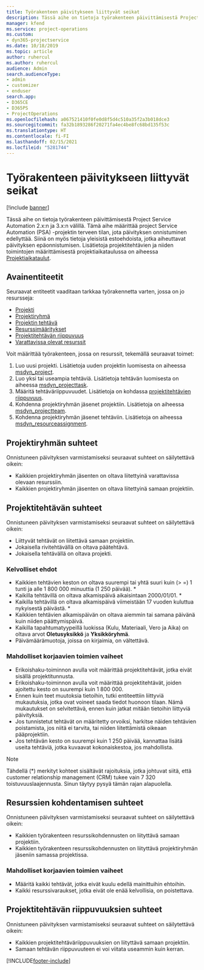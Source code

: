```yaml
---
title: Työrakenteen päivitykseen liittyvät seikat
description: Tässä aihe on tietoja työrakenteen päivittämisestä Project Service Automation 2.x:n ja 3.x:n välillä.
manager: kfend
ms.service: project-operations
ms.custom:
- dyn365-projectservice
ms.date: 10/18/2019
ms.topic: article
author: ruhercul
ms.author: ruhercul
audience: Admin
search.audienceType:
- admin
- customizer
- enduser
search.app:
- D365CE
- D365PS
- ProjectOperations
ms.openlocfilehash: a067521410f0fe0d8f5d4c510a35f2a3b018dce3
ms.sourcegitcommit: fa32b1893286f20271fa4ec4be8fc68bd135f53c
ms.translationtype: HT
ms.contentlocale: fi-FI
ms.lasthandoff: 02/15/2021
ms.locfileid: "5281744"
---
```

# <a name="upgrade-considerations-for-the-work-breakdown-structure"></a>Työrakenteen päivitykseen liittyvät seikat

[!include [banner](../includes/psa-now-project-operations.md)]

Tässä aihe on tietoja työrakenteen päivittämisestä Project Service Automation 2.x:n ja 3.x:n välillä. Tämä aihe määrittää project Service Automation (PSA) -projektin terveen tilan, jota päivityksen onnistuminen edellyttää. Siinä on myös tietoja yleisistä estoehdoista, jotka aiheuttavat päivityksen epäonnistumisen. Lisätietoja projektitehtävien ja niiden toimintojen määrittämisestä projektiaikataulussa on aiheessa [Projektiaikataulut](project-creating.md).

## <a name="key-entities"></a>Avainentiteetit
Seuraavat entiteetit vaaditaan tarkkaa työrakennetta varten, jossa on jo resursseja:

- [Projekti](https://docs.microsoft.com/dynamics365/customerengagement/on-premises/developer/entities/msdyn_project)
- [Projektiryhmä](https://docs.microsoft.com/dynamics365/customerengagement/on-premises/developer/entities/msdyn_projectteam)
- [Projektin tehtävä](https://docs.microsoft.com/dynamics365/customerengagement/on-premises/developer/entities/msdyn_projecttask)
- [Resurssimääritykset](https://docs.microsoft.com/dynamics365/customerengagement/on-premises/developer/entities/msdyn_resourceassignment)
- [Projektitehtävän riippuvuus](https://docs.microsoft.com/dynamics365/customerengagement/on-premises/developer/entities/msdyn_projecttaskdependency)
- [Varattavissa olevat resurssit](https://docs.microsoft.com/dynamics365/customerengagement/on-premises/developer/entities/bookableresource)

Voit määrittää työrakenteen, jossa on resurssit, tekemällä seuraavat toimet:

1. Luo uusi projekti. Lisätietoja uuden projektin luomisesta on aiheessa [msdyn_project](https://docs.microsoft.com/dynamics365/customerengagement/on-premises/developer/entities/msdyn_project).
2. Luo yksi tai useampia tehtäviä. Lisätietoja tehtävän luomisesta on aiheessa [msdyn_projecttask](https://docs.microsoft.com/dynamics365/customerengagement/on-premises/developer/entities/msdyn_projecttask).
3. Määritä tehtäväriippuvuudet. Lisätietoja on kohdassa [projektitehtävien riippuvuus](https://docs.microsoft.com/dynamics365/customerengagement/on-premises/developer/entities/msdyn_projecttaskdependency).
4. Kohdenna projektiryhmän jäsenet projektiin. Lisätietoja on aiheessa [msdyn_projectteam](https://docs.microsoft.com/dynamics365/customerengagement/on-premises/developer/entities/msdyn_projectteam).
5. Kohdenna projektiryhmän jäsenet tehtäviin. Lisätietoja on aiheessa [msdyn_resourceassignment](https://docs.microsoft.com/dynamics365/customerengagement/on-premises/developer/entities/msdyn_resourceassignment).

## <a name="project-team-relationships"></a>Projektiryhmän suhteet

Onnistuneen päivityksen varmistamiseksi seuraavat suhteet on säilytettävä oikein:
- Kaikkien projektiryhmän jäsenten on oltava liitettyinä varattavissa olevaan resurssiin.
- Kaikkien projektiryhmän jäsenten on oltava liitettyinä samaan projektiin. 

## <a name="project-task-relationships"></a>Projektitehtävän suhteet
Onnistuneen päivityksen varmistamiseksi seuraavat suhteet on säilytettävä oikein:

- Liittyvät tehtävät on liitettävä samaan projektiin.
- Jokaisella rivitehtävällä on oltava päätehtävä.
- Jokaisella tehtävällä on oltava projekti.

### <a name="valid-conditions"></a>Kelvolliset ehdot

- Kaikkien tehtävien keston on oltava suurempi tai yhtä suuri kuin (> =) 1 tunti ja alle 1 800 000 minuuttia (1 250 päivää). *
- Kaikilla tehtävillä on oltava alkamispäivä aikaisintaan 2000/01/01. *
- Kaikilla tehtävillä on oltava alkamispäivä viimeistään 17 vuoden kuluttua nykyisestä päivästä. *
- Kaikkien tehtävien alkamispäivän on oltava aiemmin tai samana päivänä kuin niiden päättymispäivä.
- Kaikilla tapahtumatyypeillä luokissa (Kulu, Materiaali, Vero ja Aika) on oltava arvot **Oletusyksikkö** ja **Yksikköryhmä**.
- Päivämäärämuotoja, joissa on kirjaimia, on vältettävä.

### <a name="potential-mitigation-steps"></a>Mahdolliset korjaavien toimien vaiheet
- Erikoishaku-toiminnon avulla voit määrittää projektitehtävät, jotka eivät sisällä projektitunnusta.
- Erikoishaku-toiminnon avulla voit määrittää projektitehtävät, joiden ajoitettu kesto on suurempi kuin 1 800 000.
- Ennen kuin teet muutoksia tietoihin, tutki entiteettiin liittyviä mukautuksia, jotka ovat voineet saada tiedot huonoon tilaan. Nämä mukautukset on selvitettävä, ennen kuin jatkat mitään tietoihin liittyviä päivityksiä.
- Jos tunnistetut tehtävät on määritetty orvoiksi, harkitse näiden tehtävien poistamista, jos niitä ei tarvita, tai niiden liitettämistä oikeaan pääprojektiin.
- Jos tehtävän kesto on suurempi kuin 1 250 päivää, kannattaa lisätä useita tehtäviä, jotka kuvaavat kokonaiskestoa, jos mahdollista.

> [!NOTE]
> Tähdellä (\*) merkityt kohteet sisältävät rajoituksia, jotka johtuvat siitä, että customer relationship management (CRM) tukee vain 7 320 toistuvuuslaajennusta. Sinun täytyy pysyä tämän rajan alapuolella.

## <a name="resource-assignment-relationships"></a>Resurssien kohdentamisen suhteet
Onnistuneen päivityksen varmistamiseksi seuraavat suhteet on säilytettävä oikein:

- Kaikkien työrakenteen resurssikohdennusten on liityttävä samaan projektiin.
- Kaikkien työrakenteen resurssikohdennusten on liityttävä projektiryhmän jäseniin samassa projektissa.

### <a name="potential-mitigation-steps"></a>Mahdolliset korjaavien toimien vaiheet
- Määritä kaikki tehtävät, jotka eivät kuulu edellä mainittuihin ehtoihin.  
- Kaikki resurssivaraukset, jotka eivät ole enää kelvollisia, on poistettava.

## <a name="project-task-dependency-relationships"></a>Projektitehtävän riippuvuuksien suhteet
Onnistuneen päivityksen varmistamiseksi seuraavat suhteet on säilytettävä oikein:

- Kaikkien projektitehtäväriippuvuuksien on liityttävä samaan projektiin.
- Samaan tehtävän riippuvuuteen ei voi viitata useammin kuin kerran.


[!INCLUDE[footer-include](../includes/footer-banner.md)]